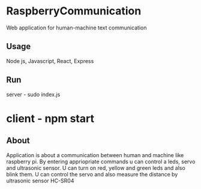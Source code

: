 # RaspberryCommunication
Web application for human-machine text communication

## Usage
Node js, Javascript, React, Express

## Run
 server - sudo index.js
# client - npm start

## About
Application is about a communication between human and machine like raspberry pi. By entering appriopriate commands u can control a leds, servo and ultrasonic sensor.
U can turn on red, yellow and green leds and also blink them. U can control the servo and also measure the distance by ultrasonic sensor HC-SR04
